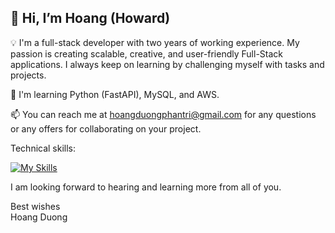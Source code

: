 ## 👋 Hi, I’m Hoang (Howard)

💡 I'm a full-stack developer with two years of working experience. My passion is creating scalable, creative, and user-friendly Full-Stack applications. I always keep on learning by challenging myself with tasks and projects.

📝 I'm learning Python (FastAPI), MySQL, and AWS.

📫 You can reach me at hoangduongphantri@gmail.com for any questions or any offers for collaborating on your project.

Technical skills:

[![My Skills](https://skillicons.dev/icons?i=js,ts,py,html,css,sass,react,nextjs,nodejs,jest,fastapi,express,graphql,mongodb,materialui,dynamodb,mysql,linux,git,figma,aws)](https://skillicons.dev)

I am looking forward to hearing and learning more from all of you.  

Best wishes  
Hoang Duong

<!---
hoangduong-coder/hoangduong-coder is a ✨ special ✨ repository because its `README.md` (this file) appears on your GitHub profile.
You can click the Preview link to take a look at your changes.
--->
